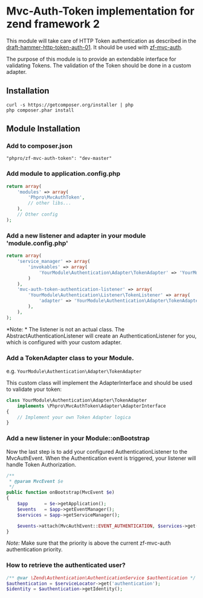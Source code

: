 # Mvc-Auth-Token implementation for zend framework 2
This module will take care of HTTP Token authentication as described in the [draft-hammer-http-token-auth-01](http://tools.ietf.org/html/draft-hammer-http-token-auth-01). It should be used with [zf-mvc-auth](https://github.com/zfcampus/zf-mvc-auth). 

The purpose of this module is to provide an extendable interface for validating Tokens. The validation of the Token should be done in a custom adapter.

## Installation
```
curl -s https://getcomposer.org/installer | php
php composer.phar install
```

## Module Installation

### Add to composer.json
```
"phpro/zf-mvc-auth-token": "dev-master"
```

### Add module to application.config.php
```php
return array(
    'modules' => array(
        'Phpro\MvcAuthToken',
        // other libs...
    ),
    // Other config
);
```

### Add a new listener and adapter in your module 'module.config.php'
```php
return array(
    'service_manager' => array(
        'invokables' => array(
            'YourModule\Authentication\Adapter\TokenAdapter' => 'YourModule\Authentication\Adapter\TokenAdapter',
        )
    ),
    'mvc-auth-token-authentication-listener' => array(
        'YourModule\Authentication\Listener\TokenListener' => array(
            'adapter' => 'YourModule\Authentication\Adapter\TokenAdapter',
        ),
    ),
);
```

*Note: * The listener is not an actual class.
The AbstractAuthenticationListener will create an AuthenticationListener for you, which is configured with your custom adapter.

### Add a TokenAdapter class to your Module.
e.g. `YourModule\Authentication\Adapter\TokenAdapter`

This custom class will implement the AdapterInterface and should be used to validate your token:


``` php
class YourModule\Authentication\Adapter\TokenAdapter 
    implements \Phpro\MvcAuthToken\Adapter\AdapterInterface
{
    // Implement your own Token Adapter logica
}
```

### Add a new listener in your Module::onBootstrap

Now the last step is to add your configured AuthenticationListener to the MvcAuthEvent.
When the Authentication event is triggered, your listener will handle Token Authorization.

```php
/**
 * @param MvcEvent $e
 */
public function onBootstrap(MvcEvent $e)
{
    $app      = $e->getApplication();
    $events   = $app->getEventManager();
    $services = $app->getServiceManager();

    $events->attach(MvcAuthEvent::EVENT_AUTHENTICATION, $services->get('YourModule\Authentication\Listener\TokenListener'), 1000);
}
```

*Note:* Make sure that the priority is above the current zf-mvc-auth authentication priority.

### How to retrieve the authenticated user?
```php
/** @var \Zend\Authentication\AuthenticationService $authentication */
$authentication = $serviceLocator->get('authentication');
$identity = $authentication->getIdentity();
```

